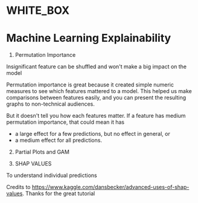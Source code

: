 # WHITE_BOX

# Machine Learning Explainability

1. Permutation Importance

Insignificant feature can be shuffled and won't make a big impact on the model

Permutation importance is great because it created simple numeric measures to see which features mattered to a model. This helped us make comparisons between features easily, and you can present the resulting graphs to non-technical audiences.

But it doesn't tell you how each features matter. If a feature has medium permutation importance, that could mean it has

* a large effect for a few predictions, but no effect in general, or
* a medium effect for all predictions.

2. Partial Plots and GAM

3. SHAP VALUES

To understand individual predictions

Credits to https://www.kaggle.com/dansbecker/advanced-uses-of-shap-values.
Thanks for the great tutorial
